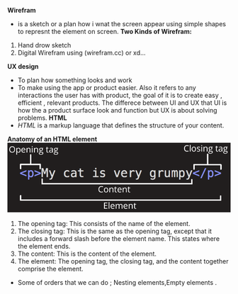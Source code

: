 **Wirefram** 
* is a sketch or a plan how i wnat the screen appear using simple shapes to represnt the element on screen.
**Two Kinds of Wirefram:**
1. Hand drow sketch 
2. Digital Wirefram using (wirefram.cc) or xd...


**UX design**
* To plan how something looks and work 
* To make using the app or product easier. 
Also it refers to any interactions the user has with product, the goal of it is to create easy , efficient , relevant products. 
The differece between UI and UX that UI  is how the a product surface look and function but UX is about solving problems. 
**HTML**
* *HTML* is a markup language that defines the structure of your content.

**Anatomy of an HTML element**
![HTML](HTML.png)
1. The opening tag: This consists of the name of the element.
2. The closing tag: This is the same as the opening tag, except that it includes a forward slash before the element name. This states where the element ends.
3. The content: This is the content of the element.
4. The element: The opening tag, the closing tag, and the content together comprise the element.

* Some of orders that we can do ; Nesting elements,Empty elements .



